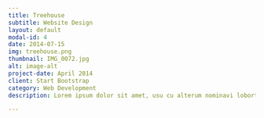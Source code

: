 ```yaml
---
title: Treehouse
subtitle: Website Design
layout: default
modal-id: 4
date: 2014-07-15
img: treehouse.png
thumbnail: IMG_0072.jpg
alt: image-alt
project-date: April 2014
client: Start Bootstrap
category: Web Development
description: Lorem ipsum dolor sit amet, usu cu alterum nominavi lobortis. At duo novum diceret. Tantas apeirian vix et, usu sanctus postulant inciderint ut, populo diceret necessitatibus in vim. Cu eum dicam feugiat noluisse.

---
```

